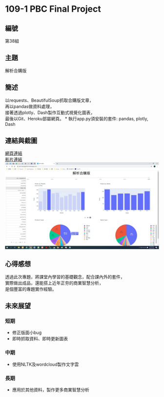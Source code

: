# 109-1 PBC Final Project

## 編號
第38組

## 主題
解析合購版

## 簡述
以requests、BeautifulSoup抓取合購版文章，  
再以pandas做資料處理，  
接著透過plotly、Dash製作互動式視覺化圖表，  
最後以Git、Heroku部屬網頁。
\* 執行app.py須安裝的套件: pandas, plotly, Dash

## 連結與截圖
[網頁連結](https://pbc-buytogether.herokuapp.com/)  
[影片連結](https://www.youtube.com/watch?v=ayX3vNVFmXc&feature=youtu.be)  
![網頁截圖](https://github.com/PinJu-Chen/PTT-Analysis/blob/main/file/prtscr.jpg)

## 心得感想
透過此次專題，將課堂內學習的基礎觀念，配合課內外的套件，  
實際做出成品，還能搭上近年正夯的商業智慧分析，  
是個豐富的專題實作經驗。

## 未來展望
### 短期
*  修正版面小bug  
*  即時抓取資料、即時更新圖表
### 中期
*  使用NLTK及wordcloud製作文字雲  
### 長期
*  應用於其他資料，製作更多商業智慧分析
